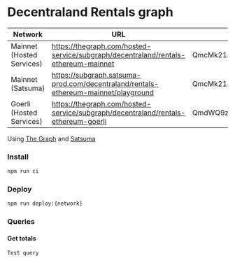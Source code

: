 # Decentraland Rentals graph

|Network|URL|Current|Previous|
|-|-|-|-|
|Mainnet (Hosted Services)|https://thegraph.com/hosted-service/subgraph/decentraland/rentals-ethereum-mainnet|QmcMk21Jdeng7SWv8yqhskhKbykqgH12vE64cnNhzSbXJ8|QmXCbUvhaH7f21sTaD5VtX8ExShUvcCEfV2nPEntTWeAJw|
|Mainnet (Satsuma)|https://subgraph.satsuma-prod.com/decentraland/rentals-ethereum-mainnet/playground|QmcMk21Jdeng7SWv8yqhskhKbykqgH12vE64cnNhzSbXJ8|QmXCbUvhaH7f21sTaD5VtX8ExShUvcCEfV2nPEntTWeAJw|
|Goerli (Hosted Services)|https://thegraph.com/hosted-service/subgraph/decentraland/rentals-ethereum-goerli|QmdWQ9zhgAFMEn1Fne6CdJr2bn9yTUnsDbYLeyuttXhq9v|QmPrRyB6npHxp1wqgsYiP4YYSYjjLujGPiDkcoBnjw8KVE|

Using [The Graph](https://thegraph.com) and [Satsuma](https://www.satsuma.xyz/)

### Install

```bash
npm run ci
```

### Deploy

```bash
npm run deploy:{network}
```

### Queries

#### Get totals

```typescript
Test query
```
